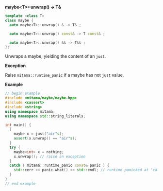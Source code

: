 **maybe&lt;T&gt;::unwrap() -> T&**

```cpp
template <class T>
class maybe {
  auto maybe<T>::unwrap() & -> T& ;

  auto maybe<T>::unwrap() const& -> T const& ;

  auto maybe<T>::unwrap() && -> T&& ;
};
```

Unwraps a maybe, yielding the content of an `just`.

**Exception**

Raise `mitama::runtime_panic` if a maybe has not `just` value.

**Example**

```cpp
// begin example
#include <mitama/maybe/maybe.hpp>
#include <cassert>
#include <string>
using namespace mitama;
using namespace std::string_literals;

int main() {
  {
    maybe x = just("air"s);
    assert(x.unwrap() == "air"s);
  }
  try {
    maybe<int> x = nothing;
    x.unwrap(); // raise an exception
  }
  catch ( mitama::runtime_panic const& panic ) {
    std::cerr << panic.what() << std::endl; // runtime panicked at 'called `maybe::unwrap()` on a `nothing` value'
  }
}
// end example
```
